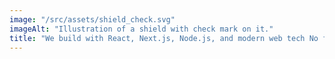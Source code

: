 ```yaml
---
image: "/src/assets/shield_check.svg"
imageAlt: "Illustration of a shield with check mark on it."
title: "We build with React, Next.js, Node.js, and modern web tech No fluff, no lock-in — just fast, solid delivery"
---
```

